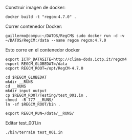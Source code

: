 Construir imagen de docker: 

```
docker build -t "regcm:4.7.0" .
```


Correr contenedor Docker:

```
guillermo@compu:~/DATOS/RegCM$ sudo docker run -d -v ~/DATOS/RegCM:/data --name regcm regcm:4.7.0

```


Esto corre en el contenedor docker

```
export ICTP_DATASITE=http://clima-dods.ictp.it/regcm4
export REGCM_GLOBEDAT=/data
export REGCM_ROOT=/opt/RegCM-4.7.0

cd $REGCM_GLOBEDAT
mkdir __RUNS
cd __RUNS
mkdir input output
cp $REGCM_ROOT/Testing/test_001.in .
chmod  -R 777 __RUNS/
ln -sf $REGCM_ROOT/bin .

export REGCM_RUN=/data/__RUNS/
```

Editar test_001.in


```
./bin/terrain test_001.in
```
